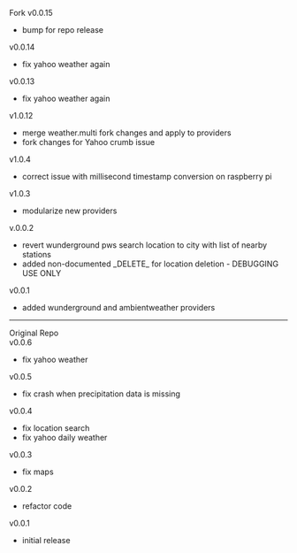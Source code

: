 Fork
v0.0.15
- bump for repo release

v0.0.14
- fix yahoo weather again

v0.0.13
- fix yahoo weather again

v1.0.12
- merge weather.multi fork changes and apply to providers
- fork changes for Yahoo crumb issue

v1.0.4
- correct issue with millisecond timestamp conversion on raspberry pi  

v1.0.3
- modularize new providers

v.0.0.2
- revert wunderground pws search location to city with list of nearby stations
- added non-documented \_DELETE\_ for location deletion - DEBUGGING USE ONLY 

v0.0.1
- added wunderground and ambientweather providers
_________________________
Original Repo  
v0.0.6
- fix yahoo weather

v0.0.5
- fix crash when precipitation data is missing

v0.0.4
- fix location search
- fix yahoo daily weather

v0.0.3
- fix maps

v0.0.2
- refactor code

v0.0.1
- initial release
